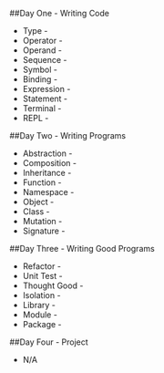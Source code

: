 ##Day One - Writing Code
* Type -
* Operator -
* Operand -
* Sequence -
* Symbol -
* Binding - 
* Expression -
* Statement -
* Terminal -
* REPL -

##Day Two - Writing Programs
* Abstraction -
* Composition -
* Inheritance -
* Function -
* Namespace -
* Object -
* Class -
* Mutation -
* Signature -

##Day Three - Writing Good Programs
* Refactor -
* Unit Test -
* Thought Good -
* Isolation -
* Library -
* Module -
* Package -

##Day Four - Project
* N/A
